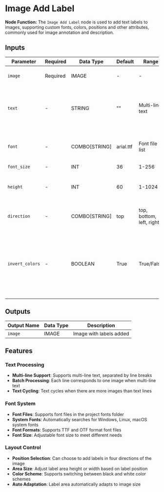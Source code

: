 # Image Add Label

**Node Function:** The `Image Add Label` node is used to add text labels to images, supporting custom fonts, colors, positions and other attributes, commonly used for image annotation and description.

## Inputs

| Parameter | Required | Data Type | Default | Range | Description |
| --------- | -------- | --------- | ------- | ----- | ----------- |
| `image` | Required | IMAGE | - | - | Image to add labels to |
| `text` | - | STRING | "" | Multi-line text | Label text content, each line corresponds to one image when multi-line |
| `font` | - | COMBO[STRING] | arial.ttf | Font file list | Font selection, supports multiple font files |
| `font_size` | - | INT | 36 | 1-256 | Font size |
| `height` | - | INT | 60 | 1-1024 | Label area height (top/bottom) or width (left/right) |
| `direction` | - | COMBO[STRING] | top | top, bottom, left, right | Label position: top, bottom, left, right |
| `invert_colors` | - | BOOLEAN | True | True/False | Whether to invert colors, True for black text on white background, False for white text on black background |

## Outputs

| Output Name | Data Type | Description |
|-------------|-----------|-------------|
| `image` | IMAGE | Image with labels added |

## Features

### Text Processing
- **Multi-line Support**: Supports multi-line text, separated by line breaks
- **Batch Processing**: Each line corresponds to one image when multi-line text
- **Text Cycling**: Text cycles when there are more images than text lines

### Font System
- **Font Files**: Supports font files in the project fonts folder
- **System Fonts**: Automatically searches for Windows, Linux, macOS system fonts
- **Font Formats**: Supports TTF and OTF format font files
- **Font Size**: Adjustable font size to meet different needs

### Layout Control
- **Position Selection**: Can choose to add labels in four directions of the image
- **Area Size**: Adjust label area height or width based on label position
- **Color Scheme**: Supports switching between black and white color schemes
- **Auto Adaptation**: Label area automatically adapts to image size